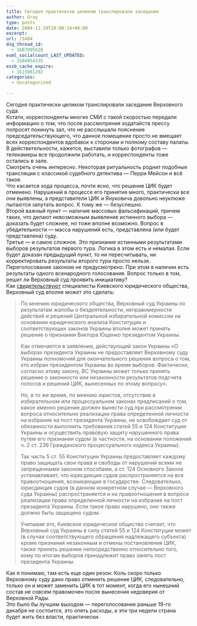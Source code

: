 ```yaml
---
title: Сегодня практически целиком транслировали заседание
author: Gray
type: posts
date: 2004-11-29T20:00:14+00:00
excerpt:
url: /5404
dsq_thread_id:
  - 1687095628
esml_socialcount_LAST_UPDATED:
  - 1504954335
essb_cache_expire:
  - 1615981292
categories:
  - Uncategorized

---
```








Сегодня практически целиком транслировали заседание Верховного суда.  
Кстати, корреспонденты многих СМИ с такой скоростью передали информацию о том, что после рассмотрения ходатайств прессу попросят покинуть зал, что не расслышали пояснение председательствующего, что данное помещение просто не вмещает всех корреспондентов вдобавок к сторонам и полному составу палаты. В действительности, кажется, выставили только фотографов &#8212; телекамеры все продолжили работать, и корреспонденты тоже остались в зале.  
Смотреть очень интересно. Некоторая ритуальность роднит подобные трансляции с классикой судебного детектива &#8212; Перри Мейсон и всё такое.  
Что касается хода процесса, почти ясно, что решение ЦИК будет отменено. Нарушений в процессе его принятия много, практически все они выявлены, а представители ЦИК и Януковича довольно неуклюже пытаются запутать вопрос. К тому же &#8212; безуспешно.  
Второй важный пункт &#8212; наличие массовых фальсификаций, причем таких, что делают невозможным выявление истинного выбора &#8212; доказать будет сложнее, но тоже вполне возможно. Вопрос в убедительности &#8212; масса нарушений есть, представлена (или будет представлена) суду.  
Третье &#8212; и самое сложное. Это признание истинными результатами выборов результатов первого тура. Логика в этом есть и немалая. Если будет доказан предыдущий пункт, то ни пересчитывать, ни корректировать результаты второго тура просто нельзя. Переголосование законом не предусмотрено. При этом в наличии есть результаты одного всенародного голосования. Вопрос только в том, решит ли Верховный суд проявить инициативу?  
Как <a href="http://www.podrobnosti.ua/opinion/2004/11/28/161846.html" target="_blank">свидетельствуют</a> специалисты Киевского юридического общества, Верховный суд вполне может это сделать:

> По мнению юридического общества, Верховный суд Украины по результатам жалобы о бездеятельности, неправомерности действий и решений Центральной избирательной комиссии на основании юридического анализа Конституции и соответствующих законов Украины вполне может принять решение о признании Виктора Ющенко президентом Украины.
> 
> Как отмечается в заявлении, действующий закон Украины &#171;О выборах президента Украины не предоставляет Верховному суду Украины полномочий для окончательного решения вопроса о том, кто избран президентом Украины во время выборов. Фактически, согласно этому закону, ВС Украины может только принять решение о законности или незаконности результатов подсчета голосов и решений ЦИК, вынесенных по этому вопросу&#187;.
> 
> Но, в то же время, по мнению юристов, отсутствие в избирательном или процессуальном законах предписаний о том, какое именно решение должен вынести суд при рассмотрении вопроса относительно реализации права определенной личности на избрание на пост президента Украины, не освобождает суд от обязанности выполнить требования статей 55 и 124 Конституции Украины и осуществить правовую защиту нарушенного права путем его признания судом (в частности, на основании положений ч. 2 ст. 236 Гражданского процессуального кодекса Украины).
> 
> Так часть 5 ст. 55 Конституции Украины предоставляет каждому право защищать свои права и свободы от нарушений всеми не запрещенными законом способами, а ст. 124 Основного Закона устанавливает, что юрисдикция судов распространяется на все правоотношения, возникающие в государстве. Следовательно, юрисдикция судов (в данном конкретном случае &#8212; Верховного суда Украины) распространяется и на правоотношения в вопросе реализации права определенной личности на избрание на пост президента Украины. Если такое право нарушено, оно также должно быть защищено судом.
> 
> Учитывая это, Киевское юридическое общество считает, что Верховный суд Украины в силу статей 55 и 124 Конституции может (в случае соответствующего обращения надлежащего субъекта) кроме признания незаконным и отмены постановления ЦИК, также принять решение непосредственно относительно того, кому по итогам выборов принадлежит право занять пост президента Украины.

Как я понимаю, там есть еще один резон. Коль скоро только Верховному суду дано право отменить решение ЦИК, следовательно, только он и может заменить ЦИК в тот момент, когда его нынешний состав не совсем правомочен после вынесения недоверия от Верховной Рады.  
Это было бы лучшим выходом &#8212; переголосование раньше 19-го декабря не состоится, это опять расходы, а эти три недели страна будет жить без власти, практически.